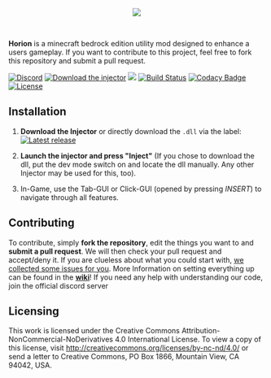 <p align="center">
  <img src="https://raw.githubusercontent.com/horionclient/Horion/master/.github/horion-banner.png"/>
</p>
<br/>

**Horion** is a minecraft bedrock edition utility mod designed to enhance a users gameplay.
If you want to contribute to this project, feel free to fork this repository and submit a pull request.

[![Discord](https://img.shields.io/discord/732833913705201736?label=chat&logo=discord&logoColor=white&style=for-the-badge)](https://discord.gg/gameing)
[![Download the injector](https://img.shields.io/badge/download-injector-brightgreen?style=for-the-badge "Download the injector")](https://horionbeta.club/injector "Download the injector")
![](https://img.shields.io/github/downloads/Horionclient/Horion-Releases/total?label=Total%20Injections&style=for-the-badge)
[![Build Status](https://img.shields.io/azure-devops/build/horionclient/Horion/2?label=dev%20release&style=for-the-badge)](https://dev.azure.com/horionclient/Horion/_build/latest?definitionId=2&branchName=master)
[![Codacy Badge](https://img.shields.io/codacy/grade/a8c1e0a4242d4da39762bc231c2c8c48?style=for-the-badge)](https://www.codacy.com/manual/horionclient/Horion)
[![License](https://i.creativecommons.org/l/by-nc-nd/4.0/88x31.png)](http://creativecommons.org/licenses/by-nc-nd/4.0/)

## Installation
1. **Download the Injector** or directly download the `.dll` via the label:
[![Latest release](https://img.shields.io/github/v/release/Horionclient/Horion-Releases?include_prereleases&label=Download%20latest%20stable%20release&sort=semver&style=for-the-badge)](https://github.com/Horionclient/Horion-Releases/releases/latest/)

2. **Launch the injector and press "Inject"** (If you chose to download the dll, put the dev mode switch on and locate the dll manually. Any other Injector may be used for this, too).

3. In-Game, use the Tab-GUI or Click-GUI (opened by pressing *INSERT*) to navigate through all features.

## Contributing
To contribute, simply **fork the repository**, edit the things you want to and **submit a pull request**.
We will then check your pull request and accept/deny it.
If you are clueless about what you could start with, [we collected some issues for you](https://github.com/horionclient/Horion/contribute).
More Information on setting everything up can be found in the **[wiki](https://github.com/horionclient/Horion/wiki "wiki")**!
If you need any help with understanding our code, join the official discord server

## Licensing
This work is licensed under the Creative Commons Attribution-NonCommercial-NoDerivatives 4.0 International License. To view a copy of this license, visit http://creativecommons.org/licenses/by-nc-nd/4.0/ or send a letter to Creative Commons, PO Box 1866, Mountain View, CA 94042, USA.
